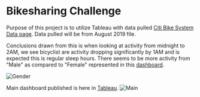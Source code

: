 # Bikesharing Challenge

Purpose of this project is to utilize Tableau with data pulled [Citi Bike System Data page](https://www.citibikenyc.com/system-data). Data pulled will be from August 2019 file. 

Conclusions drawn from this is when looking at activity from midnight to 2AM, we see bicyclist are activity dropping significantly by 1AM and is expected this is regular sleep hours. There seems to be more activity from "Male" as compared to "Female" represented in this [dashboard](https://public.tableau.com/app/profile/john.pham4976/viz/Challenge2_16295920861730/Dashboard2?publish=yes).

![Gender](https://github.com/codepast12/bikesharing/blob/main/Resources/gender.png)

Main dashboard published is here in [Tableau](https://public.tableau.com/app/profile/john.pham4976/viz/Challenge_16295796422770/Dashboard1?publish=yes).
![Main](https://github.com/codepast12/bikesharing/blob/main/Resources/main.png)
